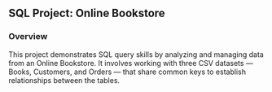 ## SQL Project: Online Bookstore
### Overview

This project demonstrates SQL query skills by analyzing and managing data from an Online Bookstore.
It involves working with three CSV datasets — Books, Customers, and Orders — that share common keys to establish relationships between the tables.
